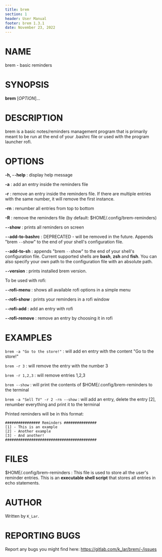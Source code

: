 ```yaml
---
title: brem
section: 1
header: User Manual
footer: brem 1.3.1
date: November 23, 2022
---
```


# NAME

brem - basic reminders

# SYNOPSIS

**brem** [*OPTION*]...

# DESCRIPTION

brem is a basic notes/reminders management program that is primarily meant to be
run at the end of your .bashrc file or used with the program launcher rofi.  

# OPTIONS

**-h, `--`help**
: display help message

**-a**
: add an entry inside the reminders file

**-r**
: remove an entry inside the reminders file. If there are multiple entries with the same number,
it will remove the first instance.

**-rn**
: renumber all entries from top to bottom

**-R**
: remove the reminders file (by default: $HOME/.config/brem-reminders)

**`--`show**
: prints all reminders on screen

**`--`add-to-bashrc**
: DEPRECATED - will be removed in the future.
Appends "brem `--`show" to the end of your shell's configuration file.

**`--`add-to-sh**
: appends "brem `--`show" to the end of your shell's configuration file. Current supported shells are
**bash**, **zsh** and **fish**. You can also specify your own path to the configuration file with an
absolute path.

**`--`version**
: prints installed brem version.

To be used with rofi:  

**`--`rofi-menu**
: shows all available rofi options in a simple menu

**`--`rofi-show**
: prints your reminders in a rofi window

**`--`rofi-add**
: add an entry with rofi

**`--`rofi-remove**
: remove an entry by choosing it in rofi

# EXAMPLES

`brem -a "Go to the store!"`
: will add en entry with the content "Go to the store!"

`brem -r 3`
: will remove the entry with the number 3

`brem -r 1,2,3`
: will remove entries 1,2,3

`brem --show`
: will print the contents of $HOME/.config/brem-reminders to the terminal

`brem -a "Sell TV" -r 2 -rn --show`
: will add an entry, delete the entry [2], renumber everything and print it to the terminal

Printed reminders will be in this format:  
```
################ Reminders ###############
[1] - This is an example
[2] - Another example
[3] - And another!
##########################################
```

# FILES

$HOME/.config/brem-reminders
: This file is used to store all the user's reminder entries. This is an **executable shell script** that stores all entries in echo statements. 

# AUTHOR

Written by `K_Lar`.

# REPORTING BUGS

Report any bugs you might find here: <https://gitlab.com/k_lar/brem/-/issues>
